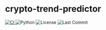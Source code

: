 # crypto-trend-predictor
<p align="left">
  <a href="https://github.com/FernandaPavao/crypto-trend-predictor/actions/workflows/ci.yml">
    <img alt="CI" src="https://github.com/FernandaPavao/crypto-trend-predictor/actions/workflows/ci.yml/badge.svg">
  </a>
  <img alt="Python" src="https://img.shields.io/badge/python-3.10%2B-blue">
  <img alt="License" src="https://img.shields.io/badge/license-MIT-green">
  <img alt="Last Commit" src="https://img.shields.io/github/last-commit/FernandaPavao/crypto-trend-predictor">
</p>
